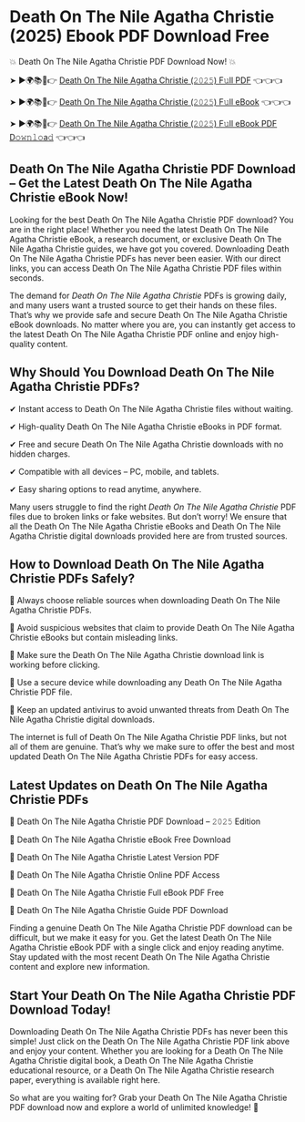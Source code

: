 # Death On The Nile Agatha Christie (2025) Ebook PDF Download Free

💥 Death On The Nile Agatha Christie PDF Download Now! 💥

➤ ►🌍📚📱👉 [Death On The Nile Agatha Christie (𝟸𝟶𝟸𝟻) F𝚞ll PDF](https://getpdf.xyz/death-on-the-nile-agatha-christie) 👈👈👈


➤ ►🌍📚📱👉 [Death On The Nile Agatha Christie (𝟸𝟶𝟸𝟻) F𝚞ll eBook](https://getpdf.xyz/death-on-the-nile-agatha-christie) 👈👈👈


➤ ►🌍📚📱👉 [Death On The Nile Agatha Christie (𝟸𝟶𝟸𝟻) F𝚞ll eBook PDF D𝚘𝚠𝚗𝚕𝚘a𝚍](https://getpdf.xyz/death-on-the-nile-agatha-christie) 👈👈👈


## Death On The Nile Agatha Christie PDF Download – Get the Latest Death On The Nile Agatha Christie eBook Now!

Looking for the best Death On The Nile Agatha Christie PDF download? You are in the right place! Whether you need the latest Death On The Nile Agatha Christie eBook, a research document, or exclusive Death On The Nile Agatha Christie guides, we have got you covered. Downloading Death On The Nile Agatha Christie PDFs has never been easier. With our direct links, you can access Death On The Nile Agatha Christie PDF files within seconds.

The demand for *Death On The Nile Agatha Christie* PDFs is growing daily, and many users want a trusted source to get their hands on these files. That’s why we provide safe and secure Death On The Nile Agatha Christie eBook downloads. No matter where you are, you can instantly get access to the latest Death On The Nile Agatha Christie PDF online and enjoy high-quality content.

## Why Should You Download Death On The Nile Agatha Christie PDFs?

✔ Instant access to Death On The Nile Agatha Christie files without waiting.

✔ High-quality Death On The Nile Agatha Christie eBooks in PDF format.

✔ Free and secure Death On The Nile Agatha Christie downloads with no hidden charges.

✔ Compatible with all devices – PC, mobile, and tablets.

✔ Easy sharing options to read anytime, anywhere.

Many users struggle to find the right *Death On The Nile Agatha Christie* PDF files due to broken links or fake websites. But don’t worry! We ensure that all the Death On The Nile Agatha Christie eBooks and Death On The Nile Agatha Christie digital downloads provided here are from trusted sources.

## How to Download Death On The Nile Agatha Christie PDFs Safely?

📌 Always choose reliable sources when downloading Death On The Nile Agatha Christie PDFs.

📌 Avoid suspicious websites that claim to provide Death On The Nile Agatha Christie eBooks but contain misleading links.

📌 Make sure the Death On The Nile Agatha Christie download link is working before clicking.

📌 Use a secure device while downloading any Death On The Nile Agatha Christie PDF file.

📌 Keep an updated antivirus to avoid unwanted threats from Death On The Nile Agatha Christie digital downloads.

The internet is full of Death On The Nile Agatha Christie PDF links, but not all of them are genuine. That’s why we make sure to offer the best and most updated Death On The Nile Agatha Christie PDFs for easy access.

## Latest Updates on Death On The Nile Agatha Christie PDFs

🔹 Death On The Nile Agatha Christie PDF Download – 𝟸𝟶𝟸𝟻 Edition

🔹 Death On The Nile Agatha Christie eBook Free Download

🔹 Death On The Nile Agatha Christie Latest Version PDF

🔹 Death On The Nile Agatha Christie Online PDF Access

🔹 Death On The Nile Agatha Christie Full eBook PDF Free

🔹 Death On The Nile Agatha Christie Guide PDF Download

Finding a genuine Death On The Nile Agatha Christie PDF download can be difficult, but we make it easy for you. Get the latest Death On The Nile Agatha Christie eBook PDF with a single click and enjoy reading anytime. Stay updated with the most recent Death On The Nile Agatha Christie content and explore new information.

## Start Your Death On The Nile Agatha Christie PDF Download Today!

Downloading Death On The Nile Agatha Christie PDFs has never been this simple! Just click on the Death On The Nile Agatha Christie PDF link above and enjoy your content. Whether you are looking for a Death On The Nile Agatha Christie digital book, a Death On The Nile Agatha Christie educational resource, or a Death On The Nile Agatha Christie research paper, everything is available right here.

So what are you waiting for? Grab your Death On The Nile Agatha Christie PDF download now and explore a world of unlimited knowledge! 🚀